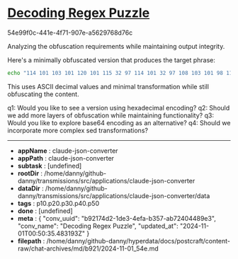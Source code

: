 # [Decoding Regex Puzzle](https://claude.ai/chat/b92174d2-1de3-4efa-b357-ab72404489e3)

54e99f0c-441e-4f71-907e-a5629768d76c

 Analyzing the obfuscation requirements while maintaining output integrity.

Here's a minimally obfuscated version that produces the target phrase:

```bash
echo "114 101 103 101 120 101 115 32 97 114 101 32 97 108 103 101 98 114 97 32 102 111 114 32 98 111 103 97 110 115" | tr ' ' '\n' | awk '{printf "%c",$1}'
```

This uses ASCII decimal values and minimal transformation while still obfuscating the content.

q1: Would you like to see a version using hexadecimal encoding?
q2: Should we add more layers of obfuscation while maintaining functionality?
q3: Would you like to explore base64 encoding as an alternative?
q4: Should we incorporate more complex sed transformations?

---

* **appName** : claude-json-converter
* **appPath** : claude-json-converter
* **subtask** : [undefined]
* **rootDir** : /home/danny/github-danny/transmissions/src/applications/claude-json-converter
* **dataDir** : /home/danny/github-danny/transmissions/src/applications/claude-json-converter/data
* **tags** : p10.p20.p30.p40.p50
* **done** : [undefined]
* **meta** : {
  "conv_uuid": "b92174d2-1de3-4efa-b357-ab72404489e3",
  "conv_name": "Decoding Regex Puzzle",
  "updated_at": "2024-11-01T00:50:35.483193Z"
}
* **filepath** : /home/danny/github-danny/hyperdata/docs/postcraft/content-raw/chat-archives/md/b921/2024-11-01_54e.md
